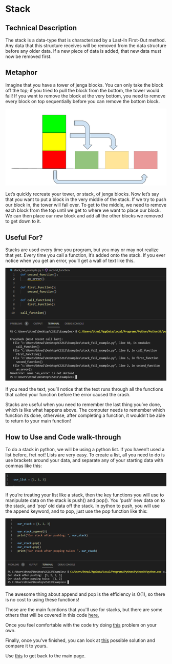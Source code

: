 # Stack

## Technical Description

The stack is a data-type that is characterized by a Last-In First-Out method. Any data that this structure receives will be removed from the data structure before any older data. If a new piece of data is added, that new data must now be removed first.

## Metaphor

Imagine that you have a tower of jenga blocks. You can only take the block off the top; if you tried to pull the block from the bottom, the tower would fall! If you want to remove the block at the very bottom, you need to remove every block on top sequentially before you can remove the bottom block. 

![](assets/block_stack.png)

Let’s quickly recreate your tower, or stack, of jenga blocks. Now let’s say that you want to put a block in the very middle of the stack. If we try to push our block in, the tower will fall over. To get to the middle, we need to remove each block from the top until we get to where we want to place our block. We can then place our new block and add all the other blocks we removed to get down to it.

## Useful For?

Stacks are used every time you program, but you may or may not realize that yet. Every time you call a function, it’s added onto the stack. If you ever notice when you get an error, you’ll get a wall of text like this.

![](assets/stack_fail.png)

If you read the text, you’ll notice that the text runs through all the functions that called your function before the error caused the crash. 

Stacks are useful when you need to remember the last thing you’ve done, which is like what happens above. The computer needs to remember which function its done, otherwise, after completing a function, it wouldn’t be able to return to your main function!

## How to Use and Code walk-through

To do a stack in python, we will be using a python list. If you haven’t used a list before, fret not! Lists are very easy. To create a list, all you need to do is use brackets around your data, and separate any of your starting data with commas like this:

![](assets/python_list.png)

If you’re treating your list like a stack, then the key functions you will use to manipulate data on the stack is push() and pop(). You ‘push’ new data on to the stack, and ‘pop’ old data off the stack. In python to push, you will use the append keyword, and to pop, just use the pop function like this:

![](assets/push_and_pop.png)

The awesome thing about append and pop is the efficiency is O(1), so there is no cost to using these functions!

Those are the main fucntions that you'll use for stacks, but there are some others that will be covered in this code [here.](stack_together.py)

Once you feel comfortable with the code try doing [this](stack_problem.py) problem on your own.

Finally, once you've finished, you can look at [this](stack_solution.py) possible solution and compare it to yours.

Use [this](README.md) to get back to the main page.